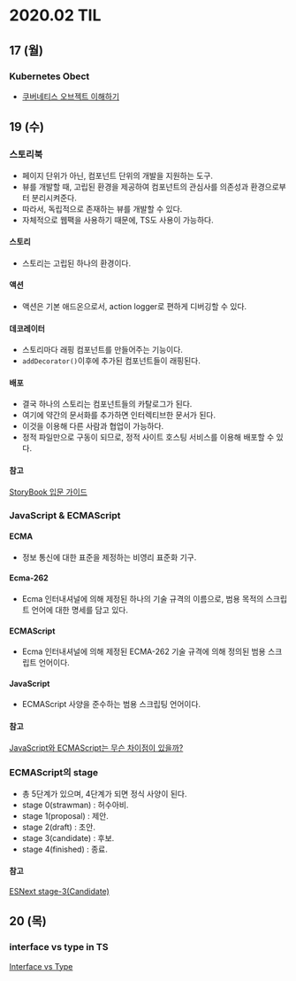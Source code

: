 # 2020.02 TIL
## 17 (월)
### Kubernetes Obect
- [쿠버네티스 오브젝트 이해하기](https://kjwsx23.tistory.com/462)

## 19 (수)
### 스토리북
- 페이지 단위가 아닌, 컴포넌트 단위의 개발을 지원하는 도구.
- 뷰를 개발할 때, 고립된 환경을 제공하여 컴포넌트의 관심사를 의존성과 환경으로부터 분리시켜준다.
- 따라서, 독립적으로 존재하는 뷰를 개발할 수 있다.
- 자체적으로 웹팩을 사용하기 때문에, TS도 사용이 가능하다.

#### 스토리
- 스토리는 고립된 하나의 환경이다.

#### 액션
- 액션은 기본 애드온으로서, action logger로 편하게 디버깅할 수 있다.

#### 데코레이터
- 스토리마다 래핑 컴포넌트를 만들어주는 기능이다.
- `addDecorator()`이후에 추가된 컴포넌트들이 래핑된다.

#### 배포
- 결국 하나의 스토리는 컴포넌트들의 카탈로그가 된다.
- 여기에 약간의 문서화를 추가하면 인터렉티브한 문서가 된다.
- 이것을 이용해 다른 사람과 협업이 가능하다.
- 정적 파일만으로 구동이 되므로, 정적 사이트 호스팅 서비스를 이용해 배포할 수 있다.

#### 참고
[StoryBook 입문 가이드](https://hyunseob.github.io/2018/01/08/storybook-beginners-guide/)

### JavaScript & ECMAScript
#### ECMA
- 정보 통신에 대한 표준을 제정하는 비영리 표준화 기구.

#### Ecma-262
- Ecma 인터내셔널에 의해 제정된 하나의 기술 규격의 이름으로, 범용 목적의 스크립트 언어에 대한 명세를 담고 있다.

#### ECMAScript
- Ecma 인터내셔널에 의해 제정된 ECMA-262 기술 규격에 의해 정의된 범용 스크립트 언어이다.

#### JavaScript
-  ECMAScript 사양을 준수하는 범용 스크립팅 언어이다.

#### 참고
[JavaScript와 ECMAScript는 무슨 차이점이 있을까?](https://wormwlrm.github.io/2018/10/03/What-is-the-difference-between-javascript-and-ecmascript.html)

### ECMAScript의 stage
- 총 5단계가 있으며, 4단계가 되면 정식 사양이 된다.
- stage 0(strawman) : 허수아비.
- stage 1(proposal) : 제안.
- stage 2(draft) : 초안.
- stage 3(candidate) : 후보.
- stage 4(finished) : 종료.

#### 참고
[ESNext stage-3(Candidate)](https://www.zerocho.com/category/ECMAScript/post/58ef998e177375001892f897)

## 20 (목)
### interface vs type in TS
[Interface vs Type](https://kjwsx23.tistory.com/466)
